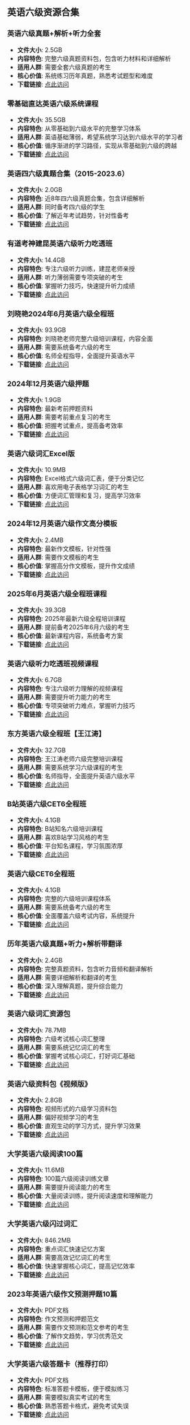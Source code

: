 ﻿## 英语六级资源合集

### 英语六级真题+解析+听力全套
- **文件大小**: 2.5GB
- **内容特色**: 完整六级真题资料包，包含听力材料和详细解析
- **适用人群**: 需要全套六级真题的考生
- **核心价值**: 系统练习历年真题，熟悉考试题型和难度
- **下载链接**: [点此访问](https://pan.quark.cn/s/3fdd1d0c5f81)

### 零基础直达英语六级系统课程
- **文件大小**: 35.5GB
- **内容特色**: 从零基础到六级水平的完整学习体系
- **适用人群**: 英语基础薄弱，希望系统学习达到六级水平的学习者
- **核心价值**: 循序渐进的学习路径，实现从零基础到六级的跨越
- **下载链接**: [点此访问](https://pan.quark.cn/s/833e540a5781)

### 英语四六级真题合集（2015-2023.6）
- **文件大小**: 2.0GB
- **内容特色**: 近8年四六级真题合集，包含详细解析
- **适用人群**: 同时备考四六级的学生
- **核心价值**: 了解近年考试趋势，针对性备考
- **下载链接**: [点此访问](https://pan.quark.cn/s/d53a01ef72a9)

### 有道考神建昆英语六级听力吃透班
- **文件大小**: 14.4GB
- **内容特色**: 专注六级听力训练，建昆老师亲授
- **适用人群**: 听力薄弱需要专项突破的考生
- **核心价值**: 掌握听力技巧，快速提升听力成绩
- **下载链接**: [点此访问](https://pan.quark.cn/s/36922139c65b)

### 刘晓艳2024年6月英语六级全程班
- **文件大小**: 93.9GB
- **内容特色**: 刘晓艳老师完整六级培训课程，内容全面
- **适用人群**: 需要系统备考六级的考生
- **核心价值**: 名师全程指导，全面提升英语水平
- **下载链接**: [点此访问](https://pan.quark.cn/s/73e5e6e3e7aa)

### 2024年12月英语六级押题
- **文件大小**: 1.9GB
- **内容特色**: 最新考前押题资料
- **适用人群**: 需要考前重点复习的考生
- **核心价值**: 把握考试重点，提高备考效率
- **下载链接**: [点此访问](https://pan.quark.cn/s/023b8dbba879)

### 英语六级词汇Excel版
- **文件大小**: 10.9MB
- **内容特色**: Excel格式六级词汇表，便于分类记忆
- **适用人群**: 喜欢用电子表格学习词汇的考生
- **核心价值**: 方便词汇管理和复习，提高学习效率
- **下载链接**: [点此访问](https://pan.quark.cn/s/fd8e3649c0d4)

### 2024年12月英语六级作文高分模板
- **文件大小**: 2.4MB
- **内容特色**: 最新作文模板，针对性强
- **适用人群**: 需要作文模板的考生
- **核心价值**: 掌握高分作文模板，提升作文成绩
- **下载链接**: [点此访问](https://pan.quark.cn/s/2ee320e82965)

### 2025年6月英语六级全程班课程
- **文件大小**: 39.3GB
- **内容特色**: 2025年最新六级全程培训课程
- **适用人群**: 提前备考2025年6月六级的考生
- **核心价值**: 最新课程内容，系统备考方案
- **下载链接**: [点此访问](https://pan.quark.cn/s/9ab6d829e146)

### 英语六级听力吃透班视频课程
- **文件大小**: 6.7GB
- **内容特色**: 专注六级听力理解的视频课程
- **适用人群**: 需要提升听力能力的考生
- **核心价值**: 专项突破听力难点，掌握听力技巧
- **下载链接**: [点此访问](https://pan.quark.cn/s/a69ae0855bae)

### 东方英语六级全程班【王江涛】
- **文件大小**: 32.7GB
- **内容特色**: 王江涛老师六级完整培训课程
- **适用人群**: 需要系统学习六级课程的考生
- **核心价值**: 名师指导，全面提升英语六级水平
- **下载链接**: [点此访问](https://pan.quark.cn/s/fa64cce64d87)

### B站英语六级CET6全程班
- **文件大小**: 4.1GB
- **内容特色**: B站知名六级培训课程
- **适用人群**: 喜欢B站学习风格的考生
- **核心价值**: 平台知名课程，学习氛围浓厚
- **下载链接**: [点此访问](https://pan.quark.cn/s/21a245375ec3)

### 英语六级CET6全程班
- **文件大小**: 4.1GB
- **内容特色**: 完整的六级培训课程体系
- **适用人群**: 需要系统备考六级的考生
- **核心价值**: 全面覆盖六级考试内容，系统提升
- **下载链接**: [点此访问](https://pan.quark.cn/s/ac3e271db19e)

### 历年英语六级真题+听力+解析带翻译
- **文件大小**: 2.4GB
- **内容特色**: 完整真题资料，包含听力音频和翻译解析
- **适用人群**: 需要详细解析和翻译的考生
- **核心价值**: 深入理解真题，提升综合能力
- **下载链接**: [点此访问](https://pan.quark.cn/s/facd25dd3b27)

### 英语六级词汇资源包
- **文件大小**: 78.7MB
- **内容特色**: 六级考试核心词汇整理
- **适用人群**: 需要系统记忆词汇的考生
- **核心价值**: 掌握考试核心词汇，打好词汇基础
- **下载链接**: [点此访问](https://pan.quark.cn/s/8796bab53d10)

### 英语六级资料包《视频版》
- **文件大小**: 2.8GB
- **内容特色**: 视频形式的六级学习资料包
- **适用人群**: 偏好视频学习的考生
- **核心价值**: 直观生动的学习方式，提升学习效果
- **下载链接**: [点此访问](https://pan.quark.cn/s/68d0300b2ddc)

### 大学英语六级阅读100篇
- **文件大小**: 11.6MB
- **内容特色**: 100篇六级阅读训练文章
- **适用人群**: 需要提升阅读能力的考生
- **核心价值**: 大量阅读训练，提升阅读速度和理解能力
- **下载链接**: [点此访问](https://pan.quark.cn/s/5ba2480531c9)

### 大学英语六级闪过词汇
- **文件大小**: 846.2MB
- **内容特色**: 重点词汇快速记忆方案
- **适用人群**: 需要高效记忆词汇的考生
- **核心价值**: 快速掌握核心词汇，提高记忆效率
- **下载链接**: [点此访问](https://pan.quark.cn/s/18b91f52881f)

### 2023年英语六级作文预测押题10篇
- **文件大小**: PDF文档
- **内容特色**: 作文预测和押题范文
- **适用人群**: 需要作文预测和范文参考的考生
- **核心价值**: 了解作文趋势，学习优秀范文
- **下载链接**: [点此访问](https://pan.quark.cn/s/47b9ff282ee1)

### 大学英语六级答题卡（推荐打印）
- **文件大小**: PDF文档
- **内容特色**: 标准答题卡模板，便于模拟练习
- **适用人群**: 需要模拟真实考试的考生
- **核心价值**: 熟悉答题卡格式，避免考试失误
- **下载链接**: [点此访问](https://pan.quark.cn/s/1ee733f1fe0b)
